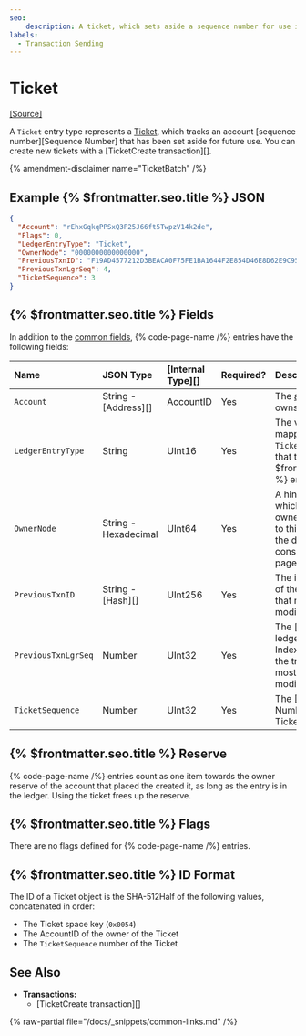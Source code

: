 ```yaml
---
seo:
    description: A ticket, which sets aside a sequence number for use in a future transaction.
labels:
  - Transaction Sending
---
```

# Ticket
[[Source]](https://github.com/XRPLF/rippled/blob/f64cf9187affd69650907d0d92e097eb29693945/include/xrpl/protocol/detail/ledger_entries.macro#L124-L130 "Source")

A `Ticket` entry type represents a [Ticket](../../../../concepts/accounts/tickets.md), which tracks an account [sequence number][Sequence Number] that has been set aside for future use. You can create new tickets with a [TicketCreate transaction][].

{% amendment-disclaimer name="TicketBatch" /%}


## Example {% $frontmatter.seo.title %} JSON

```json
{
  "Account": "rEhxGqkqPPSxQ3P25J66ft5TwpzV14k2de",
  "Flags": 0,
  "LedgerEntryType": "Ticket",
  "OwnerNode": "0000000000000000",
  "PreviousTxnID": "F19AD4577212D3BEACA0F75FE1BA1644F2E854D46E8D62E9C95D18E9708CBFB1",
  "PreviousTxnLgrSeq": 4,
  "TicketSequence": 3
}
```

## {% $frontmatter.seo.title %} Fields

In addition to the [common fields](../common-fields.md), {% code-page-name /%} entries have the following fields:

| Name                | JSON Type            | [Internal Type][] | Required? | Description                |
|:--------------------|:---------------------|:------------------|:----------|:---------------------------|
| `Account`           | String - [Address][] | AccountID         | Yes       | The [account](../../../../concepts/accounts/index.md) that owns this Ticket. |
| `LedgerEntryType`   | String               | UInt16            | Yes       | The value `0x0054`, mapped to the string `Ticket`, indicates that this is a {% $frontmatter.seo.title %} entry. |
| `OwnerNode`         | String - Hexadecimal | UInt64            | Yes       | A hint indicating which page of the owner directory links to this entry, in case the directory consists of multiple pages. |
| `PreviousTxnID`     | String - [Hash][]    | UInt256           | Yes       | The identifying hash of the [transaction](../../../../concepts/transactions/index.md) that most recently modified this entry. |
| `PreviousTxnLgrSeq` | Number               | UInt32            | Yes       | The [index of the ledger][Ledger Index] that contains the transaction that most recently modified this entry. |
| `TicketSequence`    | Number               | UInt32            | Yes       | The [Sequence Number][] this Ticket sets aside. |


## {% $frontmatter.seo.title %} Reserve

{% code-page-name /%} entries count as one item towards the owner reserve of the account that placed the created it, as long as the entry is in the ledger. Using the ticket frees up the reserve.


## {% $frontmatter.seo.title %} Flags

There are no flags defined for {% code-page-name /%} entries.


## {% $frontmatter.seo.title %} ID Format

The ID of a Ticket object is the SHA-512Half of the following values, concatenated in order:

* The Ticket space key (`0x0054`)
* The AccountID of the owner of the Ticket
* The `TicketSequence` number of the Ticket

## See Also

- **Transactions:**
  - [TicketCreate transaction][]

{% raw-partial file="/docs/_snippets/common-links.md" /%}
